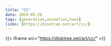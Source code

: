 ```yaml
---
title: "CC"
date: 2019-05-26
tags: [generative,animation,haxe]
links: [https://disktree.net/art/cc/]
---
```

{{< iframe src="https://disktree.net/art/cc/" >}}

